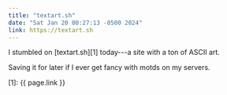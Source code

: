 ```yaml
---
title: "textart.sh"
date: "Sat Jan 20 00:27:13 -0500 2024"
link: https://textart.sh
---
```


I stumbled on [textart.sh][1] today---a site with a ton of ASCII art.

Saving it for later if I ever get fancy with motds on my servers.

[1]: {{ page.link }}
